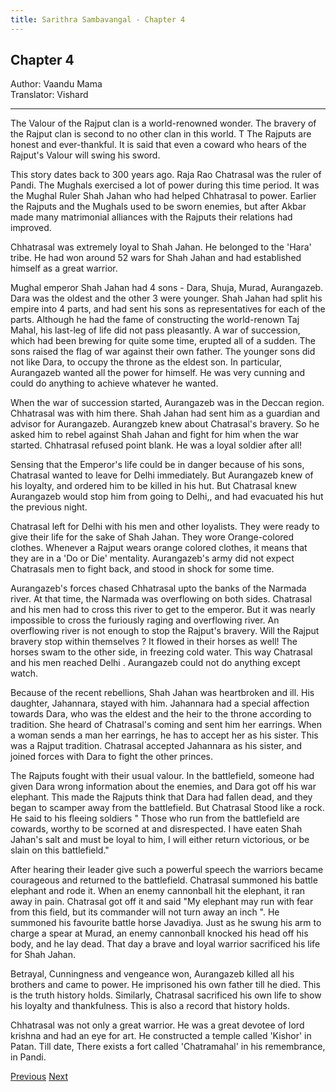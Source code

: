 ```yaml
---
title: Sarithra Sambavangal - Chapter 4
---
```


## Chapter 4
Author: Vaandu Mama  
Translator: Vishard

---

The Valour of the Rajput clan is a world-renowned wonder. The bravery of the Rajput clan is second to no other clan in this world. T
The Rajputs are honest and ever-thankful. It is said that even a coward who hears of the Rajput's Valour will swing his sword.

This story dates back to 300 years ago. Raja Rao Chatrasal was the ruler of Pandi. The Mughals exercised a lot of power during this time period. It was the Mughal Ruler Shah Jahan who had helped Chhatrasal to power. Earlier the Rajputs and the Mughals used to be sworn enemies, but after Akbar made many matrimonial alliances with the Rajputs their relations had improved. 

Chhatrasal was extremely loyal to Shah Jahan. He belonged to the 'Hara' tribe. He had won around 52 wars for Shah Jahan and had established himself as a great warrior. 

Mughal emperor Shah Jahan had 4 sons - Dara, Shuja, Murad, Aurangazeb. Dara was the oldest and the other 3 were younger. Shah Jahan had split his empire into 4 parts, and had sent his sons as representatives for each of the parts. Although he had the fame of constructing the world-renown Taj Mahal, his last-leg of life did not pass pleasantly. A war of succession, which had been brewing for quite some time, erupted all of a sudden. The sons raised the flag of war against their own father. The younger sons did not like Dara, to occupy the throne as the eldest son. In particular, Aurangazeb wanted all the power for himself. He was very cunning and could do anything to achieve whatever he wanted.

When the war of succession started, Aurangazeb was in the Deccan region. Chhatrasal was with him there. Shah Jahan had sent him as a guardian and advisor for Aurangazeb. Aurangzeb knew about Chatrasal's bravery. So he asked him to rebel against Shah Jahan and fight for him when the war started. Chhatrasal refused point blank. He was a loyal soldier after all!

Sensing that the Emperor's life could be in danger because of his sons, Chatrasal wanted to leave for Delhi immediately. But Aurangazeb knew of his loyalty, and ordered him to be killed in his hut. But Chatrasal knew Aurangazeb would stop him from going to Delhi,, and had evacuated his hut the previous night.
 
Chatrasal left for Delhi with his men and other loyalists. They were ready to give their life for the sake of Shah Jahan. They wore Orange-colored clothes. Whenever a Rajput wears orange colored clothes, it means that they are in a 'Do or Die' mentality. Aurangazeb's army did not expect Chatrasals men to fight back, and stood in shock for some time.

Aurangazeb's forces chased Chhatrasal upto the banks of the Narmada river. At that time, the Narmada was overflowing on both sides. Chatrasal and his men had to cross this river to get to the emperor. But it was nearly impossible to cross the furiously raging and overflowing river. 
An overflowing river is not enough to stop the Rajput's bravery. Will the Rajput bravery stop within themselves ? It flowed in their horses as well! The horses swam to the other side, in freezing cold water. This way Chatrasal and his men reached Delhi . Aurangazeb could not do anything except watch.

Because of the recent rebellions, Shah Jahan was heartbroken and ill. His daughter, Jahannara, stayed with him. Jahannara had a special affection towards Dara, who was the eldest and the heir to the throne according to tradition. She heard of Chatrasal's coming and sent him her earrings. When a woman sends a man her earrings, he has to accept her as his sister. This was a Rajput tradition. Chatrasal accepted Jahannara as his sister, and joined forces with Dara to fight the other princes.

The Rajputs fought with their usual valour. In the battlefield, someone had given Dara wrong information about the enemies, and Dara got off his war elephant. This made the Rajputs think that Dara had fallen dead, and they began to scamper away from the battlefield. But Chatrasal Stood like a rock. He said to his fleeing soldiers 
" Those who run from the battlefield are cowards, worthy to be scorned at and disrespected. I have eaten Shah Jahan's salt and must be loyal to him, I will either return victorious, or be slain on this battlefield."

After hearing their leader give such a powerful speech the warriors became courageous and returned to the battlefield. Chatrasal summoned his battle elephant and rode it. When an enemy cannonball hit the elephant, it ran away in pain. Chatrasal got off it and said "My elephant may run with fear from this field, but its commander will not turn away an inch ". He summoned his favourite battle horse Javadiya. Just as he swung his arm to charge a spear at Murad, an enemy cannonball knocked his head off his body, and he lay dead. That day a brave and loyal warrior sacrificed his life for Shah Jahan.

Betrayal, Cunningness and vengeance won, Aurangazeb killed all his brothers and came to power. He imprisoned his own father till he died. This is the truth history holds. Similarly, Chatrasal sacrificed his own life to show his loyalty and thankfulness. This is also a record that history holds.

Chhatrasal was not only a great warrior. He was a great devotee of lord krishna and had an eye for art. He constructed a temple called 'Kishor' in Patan. Till date, There exists a fort called 'Chatramahal' in his remembrance, in Pandi.

<span class="prev">[Previous](./chapter-03.md)</span>
<span class="next">[Next](./chapter-05.md)<span>